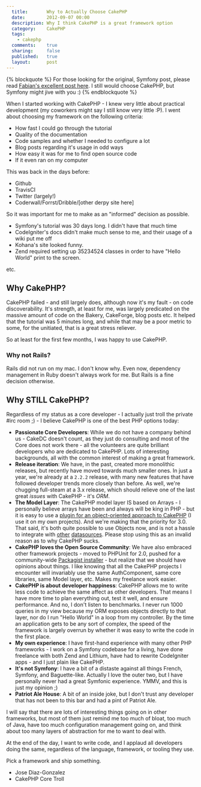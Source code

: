 ```yaml
---
  title:       Why to Actually Choose CakePHP
  date:        2012-09-07 00:00
  description: Why I think CakePHP is a great framework option
  category:    CakePHP
  tags:
    - cakephp
  comments:    true
  sharing:     false
  published:   true
  layout:      post
---
```


{% blockquote %}
For those looking for the original, Symfony post, please read <a href="http://fabien.potencier.org/article/65/why-symfony">Fabian's excellent post here</a>. I still would choose CakePHP, but Symfony might jive with you :)
{% endblockquote %}


When I started working with CakePHP - I knew very little about practical development (my coworkers might say I still know very little :P). I went about choosing my framework on the following criteria:

- How fast I could go through the tutorial
- Quality of the documentation
- Code samples and whether I needed to configure a lot
- Blog posts regarding it's usage in odd ways
- How easy it was for me to find open source code
- If it even ran on my computer

This was back in the days before:

- Github
- TravisCI
- Twitter (largely!)
- Coderwall/Forrst/Dribble/[other derpy site here]

So it was important for me to make as an "informed" decision as possible.

- Symfony's tutorial was 30 days long. I didn't have that much time
- CodeIgniter's docs didn't make much sense to me, and their usage of a wiki put me off
- Kohana's site looked funny.
- Zend required setting up 35234524 classes in order to have "Hello World" print to the screen.

etc.

## Why CakePHP?

CakePHP failed - and still largely does, although now it's my fault - on code discoverability. It's strength, at least for me, was largely predicated on the massive amount of code on the Bakery, CakeForge, blog posts etc. It helped that the tutorial was 5 minutes long, and while that may be a poor metric to some, for the unitiated, that is a great stress reliever.

So at least for the first few months, I was happy to use CakePHP.

### Why not Rails?

Rails did not run on my mac. I don't know why. Even now, dependency management in Ruby doesn't always work for me. But Rails is a fine decision otherwise.

## Why STILL CakePHP?

Regardless of my status as a core developer - I actually just troll the private #irc room ;) - I believe CakePHP is one of the best PHP options today:

- **Passionate Core Developers**: While we do not have a company behind us - CakeDC doesn't count, as they just do consulting and most of the Core does not work there - all the volunteers are quite brilliant developers who are dedicated to CakePHP. Lots of interesting backgrounds, all with the common interest of making a great framework.
- **Release iteration**: We have, in the past, created more monolithic releases, but recently have moved towards much smaller ones. In just a year, we're already at a `2.2.2` release, with many new features that have followed developer trends more closely than before. As well, we're chugging full-steam at a 3.x release, which should relieve one of the last great *issues* with CakePHP - it's *ORM*.
- **The Model Layer**: The CakePHP model layer IS based on Arrays - I personally believe arrays have been and always will be king in PHP - but it is easy to use a [plugin for an object-oriented approach to CakePHP](https://github.com/kanshin/CakeEntity/tree/2.0) (I use it on my own projects). And we're making that the priority for 3.0. That said, it's both quite possible to use Objects now, and is not a hassle to integrate with [other](https://github.com/dkullmann/CakePHP-Elastic-Search-DataSource) [datasources](https://github.com/lorenzo/MongoCake). Please stop using this as an invalid reason as to why CakePHP sucks.
- **CakePHP loves the Open Source Community**: We have also embraced other framework projects - moved to PHPUnit for 2.0, pushed for a community-wide [Packagist installer](https://github.com/composer/composer/issues/820) - but realize that we should have opinions about things. I like knowing that all the CakePHP projects I encounter will invariably use the same AuthComponent, same core libraries, same Model layer, etc. Makes my freelance work easier.
- **CakePHP is about developer happiness**: CakePHP allows me to write less code to achieve the same affect as other developers. That means I have more time to plan everything out, test it well, and ensure performance. And no, I don't listen to benchmarks. I never run 1000 queries in my view because my ORM exposes objects directly to that layer, nor do I run "Hello World" in a loop from my controller. By the time an application gets to be any sort of complex, the speed of the framework is largely overrun by whether it was easy to write the code in the first place.
- **My own experience**: I have first-hand experience with many other PHP frameworks - I work on a Symfony codebase for a living, have done freelance with both Zend and Lithium, have had to rewrite CodeIgniter apps - and I just plain like CakePHP.
- **It's not Symfony**: I have a bit of a distaste against all things French, Symfony, and Baguette-like. Actually I love the outer two, but I have personally never had a great Symfonic experience. YMMV, and this is just my opinion ;)
- **Patriot Ale House**: A bit of an inside joke, but I don't trust any developer that has not been to this bar and had a pint of Patriot Ale.

I will say that there are lots of interesting things going on in other frameworks, but most of them just remind me too much of bloat, too much of Java, have too much configuration management going on, and think about too many layers of abstraction for me to want to deal with.

At the end of the day, I want to write code, and I applaud all developers doing the same, regardless of the language, framework, or tooling they use.

Pick a framework and ship something.

* Jose Diaz-Gonzalez
* CakePHP Core Troll
